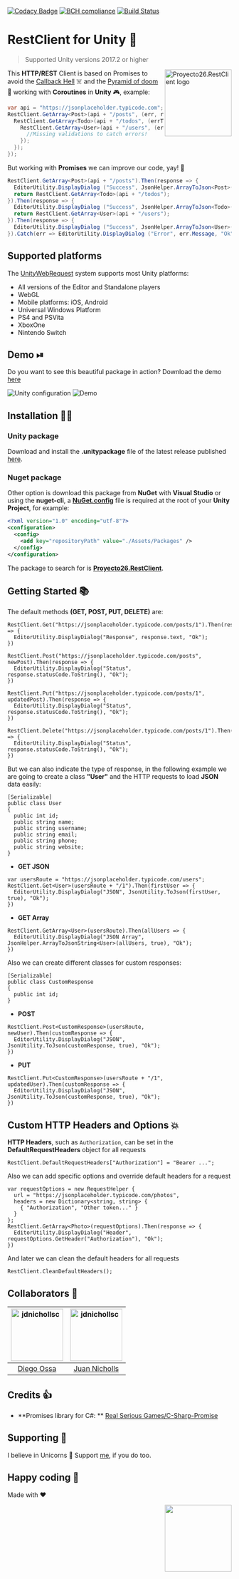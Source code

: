 [![Codacy Badge](https://api.codacy.com/project/badge/Grade/969f6b9d04324af58382f7ee7a8faccd)](https://www.codacy.com/app/jdnichollsc/RestClient?utm_source=github.com&amp;utm_medium=referral&amp;utm_content=proyecto26/RestClient&amp;utm_campaign=Badge_Grade)
[![BCH compliance](https://bettercodehub.com/edge/badge/proyecto26/RestClient?branch=master)](https://bettercodehub.com/)
[![Build Status](https://travis-ci.org/proyecto26/RestClient.svg?branch=master)](https://travis-ci.org/proyecto26/RestClient)

# RestClient for Unity 🤘
> Supported Unity versions 2017.2 or higher

<img src="img/icono.png" width="150px" align="right" alt="Proyecto26.RestClient logo" />

This **HTTP/REST** Client is based on Promises to avoid the [Callback Hell](http://callbackhell.com/) ☠️ and the [Pyramid of doom](https://en.wikipedia.org/wiki/Pyramid_of_doom_(programming)) 💩 working with **Coroutines** in **Unity** 🎮, example:

```csharp
var api = "https://jsonplaceholder.typicode.com";
RestClient.GetArray<Post>(api + "/posts", (err, res) => {
  RestClient.GetArray<Todo>(api + "/todos", (errTodos, resTodos) => {
    RestClient.GetArray<User>(api + "/users", (errUsers, resUsers) => {
      //Missing validations to catch errors!
    });
  });
});
```

But working with **Promises** we can improve our code, yay! 👏

```csharp
RestClient.GetArray<Post>(api + "/posts").Then(response => {
  EditorUtility.DisplayDialog ("Success", JsonHelper.ArrayToJson<Post>(response, true), "Ok");
  return RestClient.GetArray<Todo>(api + "/todos");
}).Then(response => {
  EditorUtility.DisplayDialog ("Success", JsonHelper.ArrayToJson<Todo>(response, true), "Ok");
  return RestClient.GetArray<User>(api + "/users");
}).Then(response => {
  EditorUtility.DisplayDialog ("Success", JsonHelper.ArrayToJson<User>(response, true), "Ok");
}).Catch(err => EditorUtility.DisplayDialog ("Error", err.Message, "Ok"));
```

## Supported platforms
The [UnityWebRequest](https://docs.unity3d.com/Manual/UnityWebRequest.html) system supports most Unity platforms:

* All versions of the Editor and Standalone players
* WebGL
* Mobile platforms: iOS, Android
* Universal Windows Platform
* PS4 and PSVita
* XboxOne
* Nintendo Switch

## Demo ⏯
Do you want to see this beautiful package in action? Download the demo [here](https://minhaskamal.github.io/DownGit/#/home?url=https://github.com/proyecto26/RestClient/tree/master/demo)

![Unity configuration](img/unity_demo.png)
![Demo](img/demo.png)

## Installation 👨‍💻

### Unity package
Download and install the **.unitypackage** file of the latest release published [here](https://github.com/proyecto26/RestClient/releases).

### Nuget package
Other option is download this package from **NuGet** with **Visual Studio** or using the **nuget-cli**, a **[NuGet.config](https://github.com/proyecto26/RestClient/blob/master/demo/NuGet.config)** file is required at the root of your **Unity Project**, for example:

```xml
<?xml version="1.0" encoding="utf-8"?>
<configuration>
  <config>
    <add key="repositoryPath" value="./Assets/Packages" />
  </config>
</configuration>
```
The package to search for is **[Proyecto26.RestClient](https://www.nuget.org/packages/Proyecto26.RestClient/)**.

## Getting Started 📚
The default methods **(GET, POST, PUT, DELETE)** are:
```
RestClient.Get("https://jsonplaceholder.typicode.com/posts/1").Then(response => {
  EditorUtility.DisplayDialog("Response", response.text, "Ok");
})

RestClient.Post("https://jsonplaceholder.typicode.com/posts", newPost).Then(response => {
  EditorUtility.DisplayDialog("Status", response.statusCode.ToString(), "Ok");
})

RestClient.Put("https://jsonplaceholder.typicode.com/posts/1", updatedPost).Then(response => {
  EditorUtility.DisplayDialog("Status", response.statusCode.ToString(), "Ok");
})

RestClient.Delete("https://jsonplaceholder.typicode.com/posts/1").Then(response => {
  EditorUtility.DisplayDialog("Status", response.statusCode.ToString(), "Ok");
})
```

But we can also indicate the type of response, in the following example we are going to create a class **"User"** and the HTTP requests to load **JSON** data easily:
```
[Serializable]
public class User
{
  public int id;
  public string name;
  public string username;
  public string email;
  public string phone;
  public string website;
}
```

* **GET JSON**
```
var usersRoute = "https://jsonplaceholder.typicode.com/users"; 
RestClient.Get<User>(usersRoute + "/1").Then(firstUser => {
  EditorUtility.DisplayDialog("JSON", JsonUtility.ToJson(firstUser, true), "Ok");
})
```
* **GET Array**
```
RestClient.GetArray<User>(usersRoute).Then(allUsers => {
  EditorUtility.DisplayDialog("JSON Array", JsonHelper.ArrayToJsonString<User>(allUsers, true), "Ok");
})
```
Also we can create different classes for custom responses:
```
[Serializable]
public class CustomResponse
{
  public int id;
}
```
* **POST**
```
RestClient.Post<CustomResponse>(usersRoute, newUser).Then(customResponse => {
  EditorUtility.DisplayDialog("JSON", JsonUtility.ToJson(customResponse, true), "Ok");
})
```
* **PUT**
```
RestClient.Put<CustomResponse>(usersRoute + "/1", updatedUser).Then(customResponse => {
  EditorUtility.DisplayDialog("JSON", JsonUtility.ToJson(customResponse, true), "Ok");
})
```

## Custom HTTP Headers and Options 💥
**HTTP Headers**, such as `Authorization`, can be set in the **DefaultRequestHeaders** object for all requests
```
RestClient.DefaultRequestHeaders["Authorization"] = "Bearer ...";
```

Also we can add specific options and override default headers for a request
```
var requestOptions = new RequestHelper { 
  url = "https://jsonplaceholder.typicode.com/photos",
  headers = new Dictionary<string, string> {
    { "Authorization", "Other token..." }
  }
};
RestClient.GetArray<Photo>(requestOptions).Then(response => {
  EditorUtility.DisplayDialog("Header", requestOptions.GetHeader("Authorization"), "Ok");
})
```

And later we can clean the default headers for all requests
```
RestClient.CleanDefaultHeaders();
```

## Collaborators 🥇
[<img alt="jdnichollsc" src="https://avatars3.githubusercontent.com/u/3436237?v=3&s=117" width="117">](https://github.com/diegoossa) | [<img alt="jdnichollsc" src="https://avatars3.githubusercontent.com/u/2154886?v=3&s=117" width="117">](https://github.com/jdnichollsc) |
:---: | :---: |
[Diego Ossa](mailto:diegoossa@gmail.com) | [Juan Nicholls](mailto:jdnichollsc@hotmail.com) |

## Credits 👍
* **Promises library for C#: ** [Real Serious Games/C-Sharp-Promise](https://github.com/Real-Serious-Games/C-Sharp-Promise)

## Supporting 🍻
I believe in Unicorns 🦄
Support [me](http://www.paypal.me/jdnichollsc/2), if you do too.

## Happy coding 💯
Made with ❤️

<img width="150px" src="http://phaser.azurewebsites.net/assets/nicholls.png" align="right">
